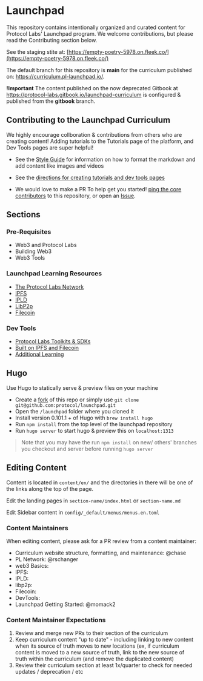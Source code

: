 # Launchpad
This repository contains intentionally organized and curated content for Protocol Labs' Launchpad program.
We welcome contributions, but please read the Contributing section below.

See the staging stite at: [https://empty-poetry-5978.on.fleek.co/](https://empty-poetry-5978.on.fleek.co/)

The default branch for this repository is **main** for the curriculum published on: https://curriculum.pl-launchpad.io/.

**!Important** The content published on the now deprecated Gitbook at https://protocol-labs.gitbook.io/launchpad-curriculum is configured & published from the **gitbook** branch.

## Contributing to the Launchpad Curriculum
We highly encourage collboration & contributions from others who are creating content! Adding tutorials to the Tutorials page of the platform, and Dev Tools pages are super helpful!
* See the [Style Guide](https://github.com/protocol/launchpad/blob/main/STYLE-GUIDE.md) for information on how to format the markdown and add content like images and videos
* See the [directions for creating tutorials and dev tools pages](https://github.com/protocol/launchpad/blob/main/templates/README.md)

* We would love to make a PR To help get you started! [ping the core contributors](https://github.com/protocol/launchpad/graphs/contributors) to this repository, or open an [Issue](https://github.com/protocol/launchpad/issues).

## Sections

### Pre-Requisites
* Web3 and Protocol Labs
* Building Web3
* Web3 Tools

### Launchpad Learning Resources
* [The Protocol Labs Network](docs/protocol-labs-network/README.md)
* [IPFS](docs/ipfs/README.md)
* [IPLD](docs/ipld/README.md)
* [LibP2p](docs/libp2p/README.md)
* [Filecoin](docs/filecoin/README.md)

### Dev Tools
* [Protocol Labs Toolkits & SDKs](docs/protocol-labs-toolkits-sdks/README.md)
* [Built on IPFS and Filecoin](docs/built-on-ipfs-filecoin/README.md)
* [Additional Learning](docs/additional-learning-resources/README.md)

## Hugo
Use Hugo to statically serve & preview files on your machine

* Create a [fork](https://docs.github.com/en/get-started/quickstart/fork-a-repo) of this repo or simply use `git clone git@github.com:protocol/launchpad.git`
* Open the `/launchpad` folder where you cloned it
* Install version 0.101.1 + of Hugo with `brew install hugo`
* Run `npm install` from the top level of the launchpad repository
* Run `hugo server` to start hugo & preview this on `localhost:1313`

> Note that you may have the run `npm install` on new/ others' branches you checkout and server before running `hugo server`

## Editing Content

Content is located in `content/en/` and the directories in there will be one of the links along the top of the page.

Edit the landing pages in `section-name/index.html` or `section-name.md`

Edit Sidebar content in `config/_default/menus/menus.en.toml`

### Content Maintainers

When editing content, please ask for a PR review from a content maintainer:
* Curriculum website structure, formatting, and maintenance: @chase
* PL Network: @rschanger
* web3 Basics: 
* IPFS: 
* IPLD:
* libp2p: 
* Filecoin: 
* DevTools: 
* Launchpad Getting Started: @momack2

### Content Maintainer Expectations

1. Review and merge new PRs to their section of the curriculum
2. Keep curriculum content "up to date" - including linking to new content when its source of truth moves to new locations (ex, if curriculum content is moved to a new source of truth, link to the new source of truth within the curriculum (and remove the duplicated content)
3. Review their curriculum section at least 1x/quarter to check for needed updates / deprecation / etc
